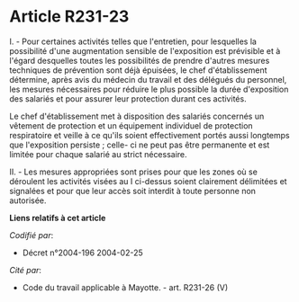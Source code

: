 # Article R231-23

I. - Pour certaines activités telles que l'entretien, pour lesquelles la possibilité d'une augmentation sensible de
l'exposition est prévisible et à l'égard desquelles toutes les possibilités de prendre d'autres mesures techniques de
prévention sont déjà épuisées, le chef d'établissement détermine, après avis du médecin du travail et des délégués du
personnel, les mesures nécessaires pour réduire le plus possible la durée d'exposition des salariés et pour assurer leur
protection durant ces activités.

Le chef d'établissement met à disposition des salariés concernés un vêtement de protection et un équipement individuel de
protection respiratoire et veille à ce qu'ils soient effectivement portés aussi longtemps que l'exposition persiste ; celle-
ci ne peut pas être permanente et est limitée pour chaque salarié au strict nécessaire.

II. - Les mesures appropriées sont prises pour que les zones où se déroulent les activités visées au I ci-dessus soient
clairement délimitées et signalées et pour que leur accès soit interdit à toute personne non autorisée.

**Liens relatifs à cet article**

_Codifié par_:

  - Décret n°2004-196 2004-02-25

_Cité par_:

  - Code du travail applicable à Mayotte. - art. R231-26 (V)
